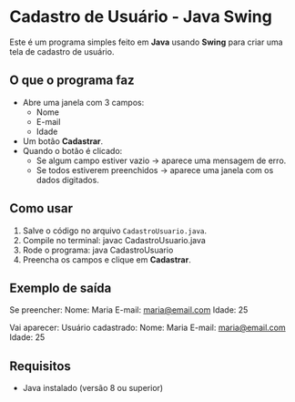 # Cadastro de Usuário - Java Swing

Este é um programa simples feito em **Java** usando **Swing** para criar uma tela de cadastro de usuário.

## O que o programa faz
- Abre uma janela com 3 campos:
  - Nome
  - E-mail
  - Idade
- Um botão **Cadastrar**.
- Quando o botão é clicado:
  - Se algum campo estiver vazio → aparece uma mensagem de erro.
  - Se todos estiverem preenchidos → aparece uma janela com os dados digitados.

## Como usar
1. Salve o código no arquivo `CadastroUsuario.java`.
2. Compile no terminal:
   javac CadastroUsuario.java
3. Rode o programa:
   java CadastroUsuario
4. Preencha os campos e clique em **Cadastrar**.

## Exemplo de saída
Se preencher:
Nome: Maria
E-mail: maria@email.com
Idade: 25

Vai aparecer:
Usuário cadastrado:
Nome: Maria
E-mail: maria@email.com
Idade: 25

## Requisitos
- Java instalado (versão 8 ou superior)

